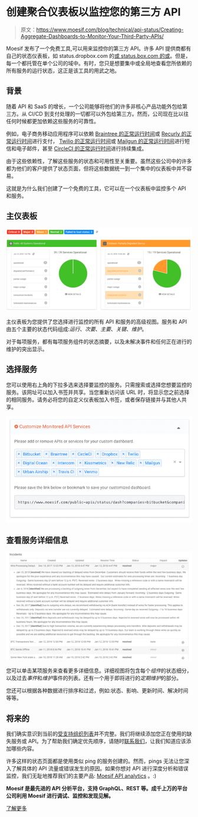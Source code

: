 # 创建聚合仪表板以监控您的第三方 API

> 原文：<https://www.moesif.com/blog/technical/api-status/Creating-Aggregate-Dashboards-to-Monitor-Your-Third-Party-APIs/>

Moesif 发布了一个免费工具,可以用来监控你的第三方 API。许多 API 提供商都有自己的状态仪表板，如 status.dropbox.com 的[或 status.box.com 的](https://status.dropbox.com)[或](https://status.box.com)。但是，每一个都托管在单个公司的域中。有时，您只是想要集中或全局地查看您所依赖的所有服务的运行状态，这正是该工具的用武之地。

## 背景

随着 API 和 SaaS 的增长，一个公司能够将他们的许多非核心产品功能外包给第三方。从 CI/CD 到支付处理的一切都可以外包给第三方。然而，公司现在比以往任何时候都更加依赖这些服务的可靠性。

例如，电子商务移动应用程序可以依赖 [Braintree 的正常运行时间](https://status.braintreepayments.com)或 [Recurly 的正常运行时间](https://status.recurly.com)进行支付， [Twilio 的正常运行时间](https://status.twilio.com)或 [Mailgun 的正常运行时间](http://mailgun.statuspage.io)进行短信和电子邮件，甚至 [CircleCI 的正常运行时间](https://status.circleci.com)进行持续集成。

由于这些依赖性，了解这些服务的状态和可用性至关重要。虽然这些公司中的许多都为他们的客户提供了状态页面，但将这些数据统一到一个集中的仪表板中并不容易。

这就是为什么我们创建了一个免费的工具，它可以在一个仪表板中监控多个 API 和服务。

## 主仪表板

![api status dashboard screenshot](img/3be5005c69eed8728fcefd30d4c31169.png)

主仪表板为您提供了您选择进行监控的所有 API 和服务的高级视图。服务和 API 由五个主要的状态代码组成:*运行*、*次要*、*主要*、*关键*、*维护*。

对于每项服务，都有每项服务组件的状态摘要，以及未解决事件和任何正在进行的维护的突出显示。

## 选择服务

您可以使用右上角的下拉多选来选择要监控的服务。只需搜索或选择您想要监控的服务。该网址可以加入书签并共享。当您重新访问该 URL 时，将显示您之前选择的相同服务。请务必将您的自定义仪表板加入书签，或者保存链接并与其他人共享。

![api status dashboard customize screen shot.](img/2a83d128ac98c4174d278d55ab3be227.png)

## 查看服务详细信息

![api status incidents details](img/19f32ceda6c99f1671a96505ccd9a12d.png)

您可以单击某项服务来查看更多详细信息。详细视图将包含每个*组件*的状态细分，以及过去*事件*和*维护*事件的列表。还有一个用于即将进行的*定期维护*的部分。

您还可以根据各种数据进行排序和过滤，例如:状态、影响、更新时间、解决时间等等。

## 将来的

我们确实意识到当前的[受支持组织列表](https://www.moesif.com/public-apis/status/list?utm_source=blog)并不完整。我们将继续添加您正在使用的缺失服务或 API。为了帮助我们确定优先顺序，请随时[联系我们](mailto:support@moesif.com)，让我们知道应该添加哪些内容。

许多这样的状态页面都是使用类似 ping 的服务创建的。然而，pings 无法让您深入了解具体的 API 流量或错误发生的原因。如果你想对 API 进行深度分析和错误监控，我们无耻地推荐我们的主要产品: [Moesif API analytics](https://www.moesif.com?utm_source=blog) 。:)

**Moesif 是最先进的 API 分析平台，支持 GraphQL、REST 等。成千上万的平台公司利用 Moesif 进行调试、监控和发现见解。**

[了解更多](https://www.moesif.com?utm_source=blog)